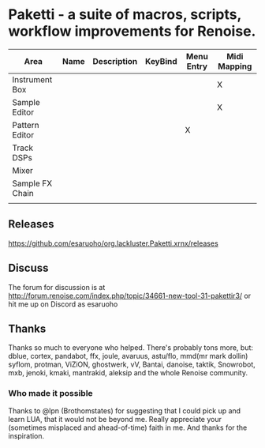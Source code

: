 # Paketti - a suite of macros, scripts, workflow improvements for Renoise.

| Area            | Name | Description | KeyBind | Menu Entry | Midi Mapping |
|-----------------|------|-------------|---------|------------|--------------|
| Instrument Box  |      |             |         |            |      X        |
| Sample Editor   |      |             |         |            |      X        |
| Pattern Editor  |      |             |         |      X      |              |
| Track DSPs      |      |             |         |            |              |
| Mixer           |      |             |         |            |              |
| Sample FX Chain |      |             |         |            |              |
|                 |      |             |         |            |              |

## Releases

https://github.com/esaruoho/org.lackluster.Paketti.xrnx/releases

## Discuss

The forum for discussion is at http://forum.renoise.com/index.php/topic/34661-new-tool-31-pakettir3/
or hit me up on Discord as esaruoho

## Thanks

Thanks so much to everyone who helped. There's probably tons more, but: dblue, cortex, pandabot, ffx, joule, avaruus, astu/flo, mmd(mr mark dollin) syflom, protman, ViZiON, ghostwerk, vV, Bantai, danoise, taktik, Snowrobot, mxb, jenoki, kmaki, mantrakid, aleksip and the whole Renoise community.

### Who made it possible

Thanks to @lpn (Brothomstates) for suggesting that I could pick up and learn LUA, that it would not be beyond me. Really appreciate
your (sometimes misplaced and ahead-of-time) faith in me. And thanks for the inspiration.

